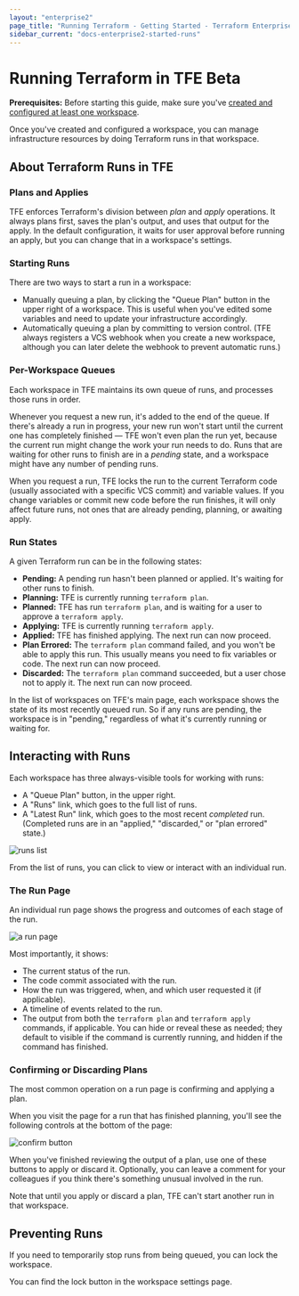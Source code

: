 ```yaml
---
layout: "enterprise2"
page_title: "Running Terraform - Getting Started - Terraform Enterprise Beta"
sidebar_current: "docs-enterprise2-started-runs"
---
```


# Running Terraform in TFE Beta

**Prerequisites:** Before starting this guide, make sure you've [created and configured at least one workspace](./workspaces.html).

Once you've created and configured a workspace, you can manage infrastructure resources by doing Terraform runs in that workspace.


## About Terraform Runs in TFE

### Plans and Applies

TFE enforces Terraform's division between _plan_ and _apply_ operations. It always plans first, saves the plan's output, and uses that output for the apply. In the default configuration, it waits for user approval before running an apply, but you can change that in a workspace's settings.

### Starting Runs

There are two ways to start a run in a workspace:

- Manually queuing a plan, by clicking the "Queue Plan" button in the upper right of a workspace. This is useful when you've edited some variables and need to update your infrastructure accordingly.
- Automatically queuing a plan by committing to version control. (TFE always registers a VCS webhook when you create a new workspace, although you can later delete the webhook to prevent automatic runs.)

### Per-Workspace Queues

Each workspace in TFE maintains its own queue of runs, and processes those runs in order.

Whenever you request a new run, it's added to the end of the queue. If there's already a run in progress, your new run won't start until the current one has completely finished — TFE won't even plan the run yet, because the current run might change the work your run needs to do. Runs that are waiting for other runs to finish are in a _pending_ state, and a workspace might have any number of pending runs.

When you request a run, TFE locks the run to the current Terraform code (usually associated with a specific VCS commit) and variable values. If you change variables or commit new code before the run finishes, it will only affect future runs, not ones that are already pending, planning, or awaiting apply.

### Run States

A given Terraform run can be in the following states:

- **Pending:** A pending run hasn't been planned or applied. It's waiting for other runs to finish.
- **Planning:** TFE is currently running `terraform plan`.
- **Planned:** TFE has run `terraform plan`, and is waiting for a user to approve a `terraform apply`.
- **Applying:** TFE is currently running `terraform apply`.
- **Applied:** TFE has finished applying. The next run can now proceed.
- **Plan Errored:** The `terraform plan` command failed, and you won't be able to apply this run. This usually means you need to fix variables or code. The next run can now proceed.
- **Discarded:** The `terraform plan` command succeeded, but a user chose not to apply it. The next run can now proceed.

In the list of workspaces on TFE's main page, each workspace shows the state of its most recently queued run. So if any runs are pending, the workspace is in "pending," regardless of what it's currently running or waiting for.

## Interacting with Runs

Each workspace has three always-visible tools for working with runs:

- A "Queue Plan" button, in the upper right.
- A "Runs" link, which goes to the full list of runs.
- A "Latest Run" link, which goes to the most recent _completed_ run. (Completed runs are in an "applied," "discarded," or "plan errored" state.)

![runs list](./images/runs-list.png)

From the list of runs, you can click to view or interact with an individual run.

### The Run Page

An individual run page shows the progress and outcomes of each stage of the run.

![a run page](./images/runs-run-page.png)

Most importantly, it shows:

- The current status of the run.
- The code commit associated with the run.
- How the run was triggered, when, and which user requested it (if applicable).
- A timeline of events related to the run.
- The output from both the `terraform plan` and `terraform apply` commands, if applicable. You can hide or reveal these as needed; they default to visible if the command is currently running, and hidden if the command has finished.

### Confirming or Discarding Plans

The most common operation on a run page is confirming and applying a plan.

When you visit the page for a run that has finished planning, you'll see the following controls at the bottom of the page:

![confirm button](./images/runs-confirm.png)

When you've finished reviewing the output of a plan, use one of these buttons to apply or discard it. Optionally, you can leave a comment for your colleagues if you think there's something unusual involved in the run.

Note that until you apply or discard a plan, TFE can't start another run in that workspace.

## Preventing Runs

If you need to temporarily stop runs from being queued, you can lock the workspace.

You can find the lock button in the workspace settings page.



